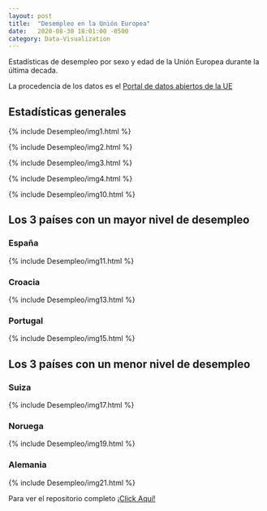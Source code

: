```yaml
---
layout: post
title:  "Desempleo en la Unión Europea"
date:   2020-08-30 18:01:00 -0500
category: Data-Visualization
---
```


Estadísticas de desempleo por sexo y edad de la Unión Europea
durante la última decada.

La procedencia de los datos es el [Portal de datos abiertos de la UE](https://data.europa.eu/euodp/en/data/dataset/OEEyFHYAWVNRYGMFhUzzw)

<!--more-->

## Estadísticas generales

{% include Desempleo/img1.html %}

{% include Desempleo/img2.html %}

{% include Desempleo/img3.html %}

{% include Desempleo/img4.html %}

{% include Desempleo/img10.html %}

## Los 3 países con un mayor nivel de desempleo

### España

{% include Desempleo/img11.html %}

### Croacia

{% include Desempleo/img13.html %}

### Portugal

{% include Desempleo/img15.html %}

## Los 3 países con un menor nivel de desempleo

### Suiza

{% include Desempleo/img17.html %}

### Noruega

{% include Desempleo/img19.html %}

### Alemania

{% include Desempleo/img21.html %}

Para ver el repositorio completo [¡Click Aquí!](https://github.com/KevinDaniel-S/MachineLearning/tree/master/Desempleo%20en%20la%20union%20europea)
